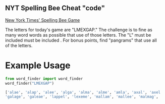 ## NYT Spelling Bee Cheat "code"

[New York Times' Spelling Bee Game](https://www.nytimes.com/puzzles/spelling-bee)

The letters for today's game are "LMEXGAP." The challenge is to fine as many word
words as possible that use of those letters. The "L" must be included must be included . For bonus points, find "pangrams" that use all of the letters.

# Example Usage

```python
from word_finder import word_finder
word_finder("LMEXGAP")
```

```python
['alae', 'alap', 'alee', 'alga', 'alma', 'alme', 'amla', 'axal', 'axel', 'axle', 'eale', 'egal', 'gala', 'gale', 'gall', 'geal', 'glam', 'glee', 'gleg', 'lall', 'lama', 'lame', 'lamp', 'leal', 'leam', 'leap', 'leep', 'leme', 'male', 'mall', 'malm', 'meal', 'mela', 'mell', 'pale', 'pall', 'palm', 'palp', 'peal', 'peel', 'pela', 'pele', 'pell', 'plap', 'plea', 'aglee', 'alaap', 'alapa', 'algae', 'algal', 'allee', 'allel', 'ample', 'appal', 'appel', 'apple', 'eagle', 'elpee', 'expel', 'galax', 'galea', 'gelee', 'gemel', 'gleam', 'lapel', 'legal', 'legge', 'lemel', 'lemma', 'llama', 'malax', 'maple', 'melee', 'pagle', 'palea', 'palla', 'papal', 'pelma', 'pepla', 'plage', 'agleam', 'alegge', 'allege', 'allele', 'appall', 'appeal', 'empale', 'gaggle', 
'galage', 'galeae', 'lappel', 'lexeme', 'mallam', 'mallee', 'malmag', 'mammal', 'paella', 'palama', 'palapa', 'paleae', 'paleal', 'pallae', 'palpal', 'pelage', 'plagal', 'plexal', 'allegge', 'amalgam', 'example', 'exempla', 'exemple', 'lamella', 'lappage', 'palamae', 'appellee', 'expellee', 'lamellae', 'malaxage', 'megaplex', 'pellmell']
```
